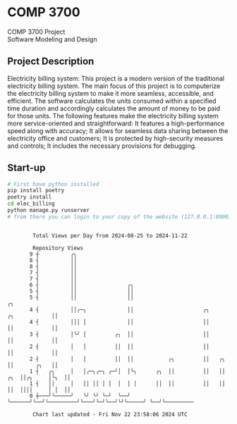 # COMP 3700
COMP 3700 Project  
Software Modeling and Design
## Project Description
Electricity billing system: This project is a modern version of the traditional electricity billing system. The main focus of this project is to computerize the electricity billing system to make it more seamless, accessible, and efficient. The software calculates the units consumed within a specified time duration and accordingly calculates the amount of money to be paid for those units. The following features make the electricity billing system more service-oriented and straightforward: It features a high-performance speed along with accuracy; It allows for seamless data sharing between the electricity office and customers; It is protected by high-security measures and controls; It includes the necessary provisions for debugging.

## Start-up
```bash
# First have python installed
pip install poetry
poetry install
cd elec_billing
python manage.py runserver
# from there you can login to your copy of the website (127.0.0.1:8000), default creds are admin/admin
```

```

        Total Views per Day from 2024-08-25 to 2024-11-22

        Repository Views
       9 ┼          ╭╮
       8 ┤          ││
       8 ┤          ││
       7 ┤          ││
       7 ┤          ││
       6 ┤          ││                ╭╮
       5 ┤          ││                ││
       5 ┤          ││                ││                                                ╭╮
       4 ┤          ││╭─╮             ││                      ╭╮          ╭╮            ││
       4 ┤          │││ │             ││                      ││          ││            ││
       3 ┤          │╰╯ │         ╭╮  ││                      ││          ││            ││
       2 ┤          │   │         ││  ││                      ││          ││            ││
       2 ┤          │   │         ││  ││           ╭╮         ││   ╭╮     ││       ╭╮   ││
       1 ┤   ╭╮     │   │╭─╮╭─╮ ╭─╯│  │╰╮      ╭╮  ││         ││   ││ ╭╮  ││╭╮     │╰╮  ││
       1 ┤   ││     │   ││ ││ │ │  │  │ │      ││  ││         ││   ││ ││  ││││     │ │  ││
       0 ┼───╯╰─────╯   ╰╯ ╰╯ ╰─╯  ╰──╯ ╰──────╯╰──╯╰─────────╯╰───╯╰─╯╰──╯╰╯╰─────╯ ╰──╯╰─────────

        Chart last updated - Fri Nov 22 23:58:06 2024 UTC
        
```
